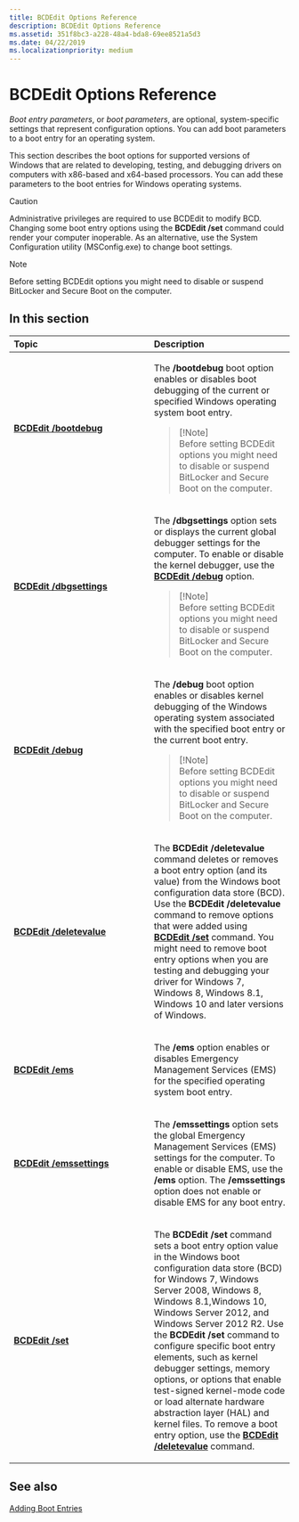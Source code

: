 ```yaml
---
title: BCDEdit Options Reference
description: BCDEdit Options Reference
ms.assetid: 351f8bc3-a228-48a4-bda8-69ee8521a5d3
ms.date: 04/22/2019
ms.localizationpriority: medium
---
```


# BCDEdit Options Reference

*Boot entry parameters*, or *boot parameters*, are optional, system-specific settings that represent configuration options. You can add boot parameters to a boot entry for an operating system.

This section describes the boot options for supported versions of Windows that are related to developing, testing, and debugging drivers on computers with x86-based and x64-based processors. You can add these parameters to the boot entries for Windows operating systems.

> [!CAUTION]
> Administrative privileges are required to use BCDEdit to modify BCD. Changing some boot entry options using the **BCDEdit /set** command could render your computer inoperable. As an alternative, use the System Configuration utility (MSConfig.exe) to change boot settings.
 
> [!NOTE]
> Before setting BCDEdit options you might need to disable or suspend BitLocker and Secure Boot on the computer.

 
## In this section

<table>
<colgroup>
<col width="50%" />
<col width="50%" />
</colgroup>
<thead>
<tr class="header">
<th align="left">Topic</th>
<th align="left">Description</th>
</tr>
</thead>
<tbody>
<tr class="odd">
<td align="left"><p><a href="bcdedit--bootdebug.md" data-raw-source="[&lt;strong&gt;BCDEdit /bootdebug&lt;/strong&gt;](bcdedit--bootdebug.md)"><strong>BCDEdit /bootdebug</strong></a></p></td>
<td align="left"><p>The <strong>/bootdebug</strong> boot option enables or disables boot debugging of the current or specified Windows operating system boot entry.</p>
<blockquote>
[!Note]<br />
Before setting BCDEdit options you might need to disable or suspend BitLocker and Secure Boot on the computer.
</blockquote>
 </td>
</tr>
<tr class="even">
<td align="left"><p><a href="bcdedit--dbgsettings.md" data-raw-source="[&lt;strong&gt;BCDEdit /dbgsettings&lt;/strong&gt;](bcdedit--dbgsettings.md)"><strong>BCDEdit /dbgsettings</strong></a></p></td>
<td align="left"><p>The <strong>/dbgsettings</strong> option sets or displays the current global debugger settings for the computer. To enable or disable the kernel debugger, use the <a href="bcdedit--debug.md" data-raw-source="[&lt;strong&gt;BCDEdit /debug&lt;/strong&gt;](bcdedit--debug.md)"><strong>BCDEdit /debug</strong></a> option.</p>
<blockquote>
[!Note]<br />
Before setting BCDEdit options you might need to disable or suspend BitLocker and Secure Boot on the computer.
</blockquote>
 </td>
</tr>
<tr class="odd">
<td align="left"><p><a href="bcdedit--debug.md" data-raw-source="[&lt;strong&gt;BCDEdit /debug&lt;/strong&gt;](bcdedit--debug.md)"><strong>BCDEdit /debug</strong></a></p></td>
<td align="left"><p>The <strong>/debug</strong> boot option enables or disables kernel debugging of the Windows operating system associated with the specified boot entry or the current boot entry.</p>
<blockquote>
[!Note]<br />
Before setting BCDEdit options you might need to disable or suspend BitLocker and Secure Boot on the computer.
</blockquote>
 </td>
</tr>
<tr class="even">
<td align="left"><p><a href="bcdedit--deletevalue.md" data-raw-source="[&lt;strong&gt;BCDEdit /deletevalue&lt;/strong&gt;](bcdedit--deletevalue.md)"><strong>BCDEdit /deletevalue</strong></a></p></td>
<td align="left"><p>The <strong>BCDEdit /deletevalue</strong> command deletes or removes a boot entry option (and its value) from the Windows boot configuration data store (BCD). Use the <strong>BCDEdit /deletevalue</strong> command to remove options that were added using <a href="bcdedit--set.md" data-raw-source="[&lt;strong&gt;BCDEdit /set&lt;/strong&gt;](bcdedit--set.md)"><strong>BCDEdit /set</strong></a> command. You might need to remove boot entry options when you are testing and debugging your driver for Windows 7, Windows 8, Windows 8.1, Windows 10 and later versions of Windows.</p></td>
</tr>
<tr class="odd">
<td align="left"><p><a href="bcdedit--ems.md" data-raw-source="[&lt;strong&gt;BCDEdit /ems&lt;/strong&gt;](bcdedit--ems.md)"><strong>BCDEdit /ems</strong></a></p></td>
<td align="left"><p>The <strong>/ems</strong> option enables or disables Emergency Management Services (EMS) for the specified operating system boot entry.</p></td>
</tr>
<tr class="even">
<td align="left"><p><a href="bcdedit--emssettings.md" data-raw-source="[&lt;strong&gt;BCDEdit /emssettings&lt;/strong&gt;](bcdedit--emssettings.md)"><strong>BCDEdit /emssettings</strong></a></p></td>
<td align="left"><p>The <strong>/emssettings</strong> option sets the global Emergency Management Services (EMS) settings for the computer. To enable or disable EMS, use the <strong>/ems</strong> option. The <strong>/emssettings</strong> option does not enable or disable EMS for any boot entry.</p></td>
</tr>
<tr class="odd">
<td align="left"><p><a href="bcdedit--set.md" data-raw-source="[&lt;strong&gt;BCDEdit /set&lt;/strong&gt;](bcdedit--set.md)"><strong>BCDEdit /set</strong></a></p></td>
<td align="left"><p>The <strong>BCDEdit /set</strong> command sets a boot entry option value in the Windows boot configuration data store (BCD) for Windows 7, Windows Server 2008, Windows 8, Windows 8.1,Windows 10, Windows Server 2012, and Windows Server 2012 R2. Use the <strong>BCDEdit /set</strong> command to configure specific boot entry elements, such as kernel debugger settings, memory options, or options that enable test-signed kernel-mode code or load alternate hardware abstraction layer (HAL) and kernel files. To remove a boot entry option, use the <a href="bcdedit--deletevalue.md" data-raw-source="[&lt;strong&gt;BCDEdit /deletevalue&lt;/strong&gt;](bcdedit--deletevalue.md)"><strong>BCDEdit /deletevalue</strong></a> command.</p></td>
</tr>
</tbody>
</table>

 ## See also
 
 [Adding Boot Entries](https://docs.microsoft.com/windows-hardware/drivers/devtest/adding-boot-entries)
